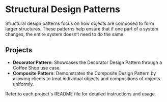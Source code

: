 # Structural Design Patterns

Structural design patterns focus on how objects are composed to form larger structures. These patterns help ensure that if one part of a system changes, the entire system doesn’t need to do the same.

## Projects

- **Decorator Pattern**: Showcases the Decorator Design Pattern through a Coffee Shop use case.
- **Composite Pattern**: Demonstrates the Composite Design Pattern by allowing clients to treat individual objects and compositions of objects uniformly.

Refer to each project's README file for detailed instructions and usage.
